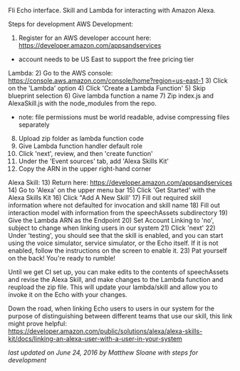 Fli Echo interface.
Skill and Lambda for interacting with Amazon Alexa.

Steps for development
AWS Development:
1) Register for an AWS developer account here: https://developer.amazon.com/appsandservices
  - account needs to be US East to support the free pricing tier

Lambda:
2) Go to the AWS console: https://console.aws.amazon.com/console/home?region=us-east-1
3) Click on the 'Lambda' option
4) Click 'Create a Lambda Function'
5) Skip blueprint selection
6) Give lambda function a name
7) Zip index.js and AlexaSkill.js with the node_modules from the repo.
  - note: file permissions must be world readable, advise compressing files separately
8) Upload zip folder as lambda function code
9) Give Lambda function handler default role
10) Click 'next', review, and then 'create function'
11) Under the 'Event sources' tab, add 'Alexa Skills Kit'
12) Copy the ARN in the upper right-hand corner

Alexa Skill:
13) Return here: https://developer.amazon.com/appsandservices
14) Go to 'Alexa' on the upper menu bar
15) Click 'Get Started' with the Alexa Skills Kit
16) Click "Add A New Skill'
17) Fill out required skill information where not defaulted for invocation and skill name
18) Fill out interaction model with information from the speechAssets subdirectory
19) Give the Lambda ARN as the Endpoint
20) Set Account Linking to 'no', subject to change when linking users in our system
21) Click 'next'
22) Under 'testing', you should see that the skill is enabled, and you can start using the voice simulator, service simulator, or the Echo itself. If it is not enabled, follow the instructions on the screen to enable it.
23) Pat yourself on the back! You're ready to rumble!

Until we get CI set up, you can make edits to the contents of speechAssets and revise the Alexa Skill, and make changes to the Lambda function and reupload the zip file. This will update your lambda/skill and allow you to invoke it on the Echo with your changes.

Down the road, when linking Echo users to users in our system for the purpose of distinguishing between different teams that use our skill, this link might prove helpful: https://developer.amazon.com/public/solutions/alexa/alexa-skills-kit/docs/linking-an-alexa-user-with-a-user-in-your-system

*last updated on June 24, 2016 by Matthew Sloane with steps for development*
